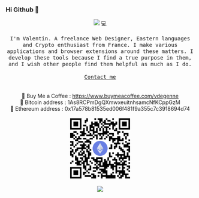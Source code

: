### Hi Github 👋

<p align="center">
  <img src="https://user-images.githubusercontent.com/5679180/79618120-0daffb80-80be-11ea-819e-d2b0fa904d07.gif" width="27px"> 💻
  <br><br>
  <samp>
I'm Valentin. A freelance Web Designer, Eastern languages and Crypto enthusiast from France. I make various applications and browser extensions around these matters. I develop these tools because I find a true purpose in them, and I wish other people find them helpful as much as I do.
     <br><br>
    <a href="mailto:vdegenne">Contact me</a> <br>
    
  </samp>
<br><br>
    🥤 Buy Me a Coffee : <a href="https://www.buymeacoffee.com/vdegenne" target="_blank">https://www.buymeacoffee.com/vdegenne</a><br>
    💸 Bitcoin address : 1As8RCPmDgQXmwxeuitnhsamcNfKCppGzM <br>
    💸 Ethereum address : 0x17a578b81535ed006f481f9a355c7c3918694d74 <br>
<br>
    <img src="ethereum.png">
<br><br>
    <img src="https://visitor-badge.glitch.me/badge?page_id=vdegenne.vdegenne">
</p>
